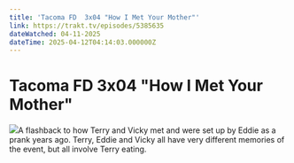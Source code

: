 ```yaml
---
title: 'Tacoma FD  3x04 "How I Met Your Mother"' 
link: https://trakt.tv/episodes/5385635
dateWatched: 04-11-2025
dateTime: 2025-04-12T04:14:03.000000Z
---
```

# Tacoma FD  3x04 "How I Met Your Mother"

![](https://walter-r2.trakt.tv/images/episodes/005/385/635/screenshots/thumb/228833a48c.jpg)A flashback to how Terry and Vicky met and were set up by Eddie as a prank years ago. Terry, Eddie and Vicky all have very different memories of the event, but all involve Terry eating.
